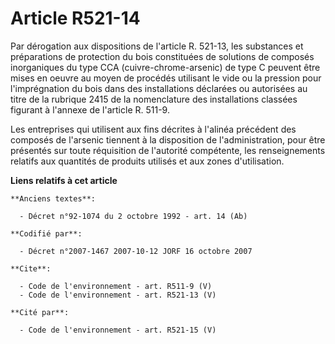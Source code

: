 # Article R521-14

Par dérogation aux dispositions de l'article R. 521-13, les substances et préparations de protection du bois constituées de
solutions de composés inorganiques du type CCA (cuivre-chrome-arsenic) de type C peuvent être mises en oeuvre au moyen de
procédés utilisant le vide ou la pression pour l'imprégnation du bois dans des installations déclarées ou autorisées au titre
de la rubrique 2415 de la nomenclature des installations classées figurant à l'annexe de l'article R. 511-9.

Les entreprises qui utilisent aux fins décrites à l'alinéa précédent des composés de l'arsenic tiennent à la disposition de
l'administration, pour être présentés sur toute réquisition de l'autorité compétente, les renseignements relatifs aux
quantités de produits utilisés et aux zones d'utilisation.

**Liens relatifs à cet article**

	**Anciens textes**:

	  - Décret n°92-1074 du 2 octobre 1992 - art. 14 (Ab)

	**Codifié par**:

	  - Décret n°2007-1467 2007-10-12 JORF 16 octobre 2007

	**Cite**:

	  - Code de l'environnement - art. R511-9 (V)
	  - Code de l'environnement - art. R521-13 (V)

	**Cité par**:

	  - Code de l'environnement - art. R521-15 (V)
